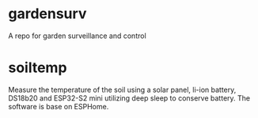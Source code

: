 # gardensurv
A repo for garden surveillance and control

# soiltemp

Measure the temperature of the soil using a solar panel, li-ion battery, DS18b20 and ESP32-S2 mini utilizing deep sleep to conserve battery. The software is base on ESPHome.
